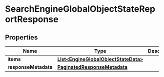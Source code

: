 

# SearchEngineGlobalObjectStateReportResponse


## Properties

| Name | Type | Description | Notes |
|------------ | ------------- | ------------- | -------------|
|**items** | [**List&lt;EngineGlobalObjectStateData&gt;**](EngineGlobalObjectStateData.md) |  |  [optional] |
|**responseMetadata** | [**PaginatedResponseMetadata**](PaginatedResponseMetadata.md) |  |  [optional] |



